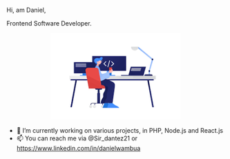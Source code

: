 Hi, am Daniel,

Frontend Software Developer.

<div align="center">
    <img src="/icom.png" margin-left="0" width="300px"</img> 
</div>

- 🔭 I’m currently working on various projects, in PHP, Node.js and React.js
- 📫 You can reach me via @Sir_dantez21 or https://www.linkedin.com/in/danielwambua

